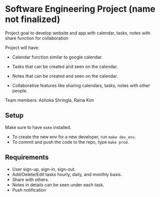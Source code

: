 # Software Engineering Project (name not finalized)

Project goal to develop website and app with calendar, tasks, notes with share function for collaboration

Project will have:

- Calendar function similar to google calendar.

- Tasks that can be created and seen on the calendar.

- Notes that can be created and seen on the calendar.

- Collaborative features like sharing calendars, tasks, notes with other people.

Team members: Ashoka Shringla, Raina Kim

## Setup

Make sure to have `make` installed.

- To create the new env for a new developer, run `make dev_env`.
- To commit and push the code to the repo, type `make prod`.

## Requirements

- User sign-up, sign-in, sign-out.
- Add/Delete/Edit tasks hourly, daily, and monthly basis.
- Share with others.
- Notes in details can be seen under each task.
- Push notification
